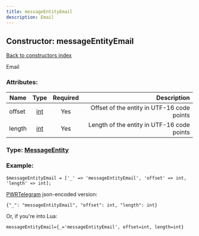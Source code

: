 ```yaml
---
title: messageEntityEmail
description: Email
---
```

## Constructor: messageEntityEmail  
[Back to constructors index](index.md)



Email

### Attributes:

| Name     |    Type       | Required | Description |
|----------|:-------------:|:--------:|------------:|
|offset|[int](../types/int.md) | Yes|Offset of the entity in UTF-16 code points|
|length|[int](../types/int.md) | Yes|Length of the entity in UTF-16 code points|



### Type: [MessageEntity](../types/MessageEntity.md)


### Example:

```
$messageEntityEmail = ['_' => 'messageEntityEmail', 'offset' => int, 'length' => int];
```  

[PWRTelegram](https://pwrtelegram.xyz) json-encoded version:

```
{"_": "messageEntityEmail", "offset": int, "length": int}
```


Or, if you're into Lua:  


```
messageEntityEmail={_='messageEntityEmail', offset=int, length=int}

```


